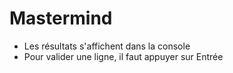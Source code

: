 # Mastermind
- Les résultats s'affichent dans la console
- Pour valider une ligne, il faut appuyer sur Entrée
